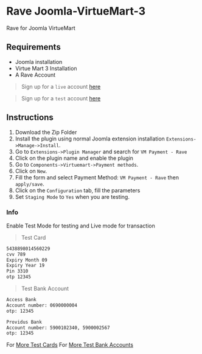 # Rave Joomla-VirtueMart-3
Rave for Joomla VirtueMart

## Requirements
- Joomla installation
- Virtue Mart 3 Installation
- A Rave Account

> Sign up for a `live` account [here](https://rave.flutterwave.com/)

> Sign up for a `test` account [here](https://raveappv2.herokuapp.com/)

## Instructions
1. Download the Zip Folder
2. Install the plugin using normal Joomla extension installation `Extensions->Manage->Install`.
3. Go to `Extensions->Plugin Manager` and search for `VM Payment - Rave`
4. Click on the plugin name and enable the plugin
5. Go to `Components->Virtuemart->Payment methods`.
6. Click on `New`.
7. Fill the form and select Payment Method: `VM Payment - Rave` then `apply/save`.
8. Click on the `Configuration` tab, fill the parameters
9. Set `Staging Mode` to `Yes` when you are testing.

### Info
Enable Test Mode for testing and Live mode for transaction

>Test Card

```bash
5438898014560229
cvv 789
Expiry Month 09
Expiry Year 19
Pin 3310
otp 12345
```

>Test Bank Account

```bash
Access Bank
Account number: 0690000004
otp: 12345
```

```bash
Providus Bank
Account number: 5900102340, 5900002567
otp: 12345
```

For [More Test Cards](https://flutterwavedevelopers.readme.io/docs/test-cards)
For [More Test Bank Accounts](https://flutterwavedevelopers.readme.io/docs/test-bank-accounts)